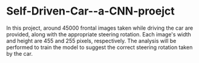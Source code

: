 # Self-Driven-Car--a-CNN-proejct
In this project, around 45000 frontal images taken while driving the car are provided, along with the appropriate steering rotation. Each image's width and height are 455 and 255 pixels, respectively. The analysis will be performed to train the model to suggest the correct steering rotation taken by the car.
